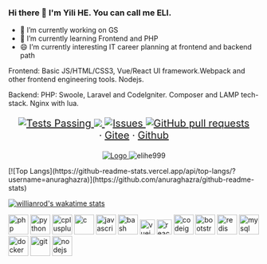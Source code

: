 ### Hi there 👋 I'm Yili HE. You can call me ELI.

- 🔭 I’m currently working on GS
- 🌱 I’m currently learning Frontend and PHP
- 😄 I’m currently interesting IT career planning at frontend and backend path

Frontend:
Basic JS/HTML/CSS3, Vue/React UI framework.Webpack and other frontend engineering tools. Nodejs.

Backend:
PHP: Swoole, Laravel and Codelgniter. Composer and LAMP tech-stack. Nginx with lua.

<p align="center" style="font-size: 20px">
    <a href="https://github.com/anuraghazra/github-readme-stats/actions">
      <img alt="Tests Passing" src="https://github.com/anuraghazra/github-readme-stats/workflows/Test/badge.svg" />
    </a>
    <a href="https://codecov.io/gh/anuraghazra/github-readme-stats">
      <img src="https://codecov.io/gh/anuraghazra/github-readme-stats/branch/master/graph/badge.svg" />
    </a>
    <a href="https://github.com/anuraghazra/github-readme-stats/issues">
      <img alt="Issues" src="https://img.shields.io/github/issues/anuraghazra/github-readme-stats?color=0088ff" />
    </a>
    <a href="https://github.com/anuraghazra/github-readme-stats/pulls">
      <img alt="GitHub pull requests" src="https://img.shields.io/github/issues-pr/anuraghazra/github-readme-stats?color=0088ff" />
    </a>
  <br />
  ·
  <a href="https://gitee.com/elihe999">Gitee</a>
  ·
  <a href="https://github.com/elihe999">Github</a>
</p>

<p align="center">
  <a href="https://github.com/elihe999">
    <img src="https://github-readme-stats.vercel.app/api?username=elihe999&count_private=true&show_icons=true&theme=vue" alt="Logo" />
  </a>
  <img src="https://github-readme-stats.vercel.app/api/top-langs/?username=elihe999&layout=compact&hide=Assembly" alt="elihe999" />
</p>
[![Top Langs](https://github-readme-stats.vercel.app/api/top-langs/?username=anuraghazra)](https://github.com/anuraghazra/github-readme-stats)

[![willianrod's wakatime stats](https://github-readme-stats.vercel.app/api/wakatime?username=willianrod)](https://github.com/anuraghazra/github-readme-stats)
<p align="left">
    <img src="https://devicons.github.io/devicon/devicon.git/icons/php/php-original.svg" alt="php" width="40" height="40" />
    <img src="https://devicons.github.io/devicon/devicon.git/icons/python/python-original.svg" alt="python" width="40" height="40" />
    <img src="https://devicons.github.io/devicon/devicon.git/icons/cplusplus/cplusplus-original.svg" alt="cplusplus" width="40" height="40" />
    <img src="https://devicons.github.io/devicon/devicon.git/icons/c/c-original.svg" alt="c" width="40" height="40" />
    <img src="https://devicons.github.io/devicon/devicon.git/icons/javascript/javascript-original.svg" alt="javascript" width="40" height="40" />
    <img src="https://www.vectorlogo.zone/logos/gnu_bash/gnu_bash-icon.svg" alt="bash" width="40" height="40" />
    <img src="https://devicons.github.io/devicon/devicon.git/icons/vuejs/vuejs-original-wordmark.svg" alt="vuejs" width="30" height="30" />
    <img src="https://devicons.github.io/devicon/devicon.git/icons/react/react-original-wordmark.svg" alt="react" width="30" height="30" />
    <img src="https://cdn.worldvectorlogo.com/logos/codeigniter.svg" alt="codeigniter" width="40" height="40" />
    <img src="https://devicons.github.io/devicon/devicon.git/icons/bootstrap/bootstrap-plain.svg" alt="bootstrap" width="40" height="40" />
    <img src="https://devicons.github.io/devicon/devicon.git/icons/redis/redis-original-wordmark.svg" alt="redis" width="40" height="40" />
    <img src="https://devicons.github.io/devicon/devicon.git/icons/mysql/mysql-original-wordmark.svg" alt="mysql" width="40" height="40" />
    <img src="https://devicons.github.io/devicon/devicon.git/icons/docker/docker-original-wordmark.svg" alt="docker" width="40" height="40" />
    <img src="https://www.vectorlogo.zone/logos/git-scm/git-scm-icon.svg" alt="git" width="40" height="40" />
    <img src="https://devicons.github.io/devicon/devicon.git/icons/nodejs/nodejs-original-wordmark.svg" alt="nodejs" width="40" height="40" />
</p>

<!--
**elihe999/elihe999** is a ✨ _special_ ✨ repository because its `README.md` (this file) appears on your GitHub profile.

Here are some ideas to get you started:

- 🔭 I’m currently working on ...
- 🌱 I’m currently learning ...
- 👯 I’m looking to collaborate on ...
- 🤔 I’m looking for help with ...
- 💬 Ask me about ...
- 📫 How to reach me: ...
- 😄 Pronouns: ...
- ⚡ Fun fact: ...
-->
